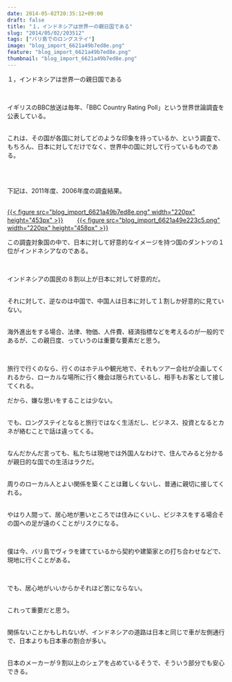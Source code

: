 ```yaml
---
date: 2014-05-02T20:35:12+09:00
draft: false
title: "１，インドネシアは世界一の親日国である"
slug: "2014/05/02/203512"
tags: ["バリ島でのロングステイ"]
image: "blog_import_6621a49b7ed8e.png"
feature: "blog_import_6621a49b7ed8e.png"
thumbnail: "blog_import_6621a49b7ed8e.png"
---
```

<p>１，インドネシアは世界一の親日国である</p><br/><p>イギリスのBBC放送は毎年、「BBC Country Rating Poll」という世界世論調査を公表している。</p><p><br/>これは、その国が各国に対してどのような印象を持っているか、という調査で、もちろん、日本に対してだけでなく、世界中の国に対して行っているものである。</p><br/><p><br/>下記は、2011年度、2006年度の調査結果。</p><p><br/><a href="blog_import_6621a49cbf9a9.png">{{< figure src="blog_import_6621a49b7ed8e.png" width="220px" height="453px" >}}</a> 　　<a href="blog_import_6621a49f57350.png">{{< figure src="blog_import_6621a49e223c5.png" width="220px" height="458px" >}}</a> <br/></p><p>この調査対象国の中で、日本に対して好意的なイメージを持つ国のダントツの１位がインドネシアなのである。</p><br/><p>インドネシアの国民の８割以上が日本に対して好意的だ。</p><p><br/>それに対して、逆なのは中国で、中国人は日本に対して１割しか好意的に見ていない。</p><p><br/>海外進出をする場合、法律、物価、人件費、経済指標などを考えるのが一般的であるが、この親日度、っていうのは重要な要素だと思う。</p><br/><p>旅行で行くのなら、行くのはホテルや観光地で、それもツアー会社が企画してくれるから、ローカルな場所に行く機会は限られているし、相手もお客として接してくれる。<br/></p><p>だから、嫌な思いをすることは少ない。</p><p><br/>でも、ロングステイとなると旅行ではなく生活だし、ビジネス、投資となるとカネが絡むことで話は違ってくる。</p><p><br/>なんだかんだ言っても、私たちは現地では外国人なわけで、住んでみると分かるが親日的な国での生活はラクだ。</p><p><br/>周りのローカル人とよい関係を築くことは難しくないし、普通に親切に接してくれる。</p><p><br/>やはり人間って、居心地が悪いところでは住みにくいし、ビジネスをする場合その国への足が遠のくことがリスクになる。</p><br/><p>僕は今、バリ島でヴィラを建てているから契約や建築家との打ち合わせなどで、現地に行くことがある。</p><br/><p>でも、居心地がいいからかそれほど苦にならない。</p><p><br/>これって重要だと思う。</p><p><br/>関係ないことかもしれないが、インドネシアの道路は日本と同じで車が左側通行で、日本よりも日本車の割合が多い。</p><p><br/>日本のメーカーが９割以上のシェアを占めているそうで、そういう部分でも安心できる。</p><br/>


